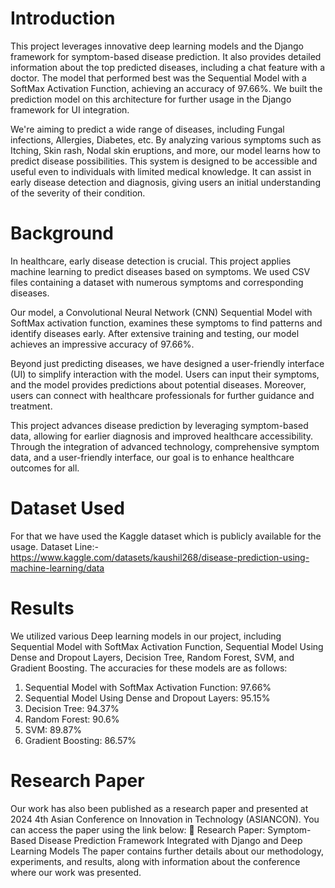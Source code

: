 # Introduction

This project leverages innovative deep learning models and the Django framework for symptom-based disease prediction. It also provides detailed information about the top predicted diseases, including a chat feature with a doctor. The model that performed best was the Sequential Model with a SoftMax Activation Function, achieving an accuracy of 97.66%. We built the prediction model on this architecture for further usage in the Django framework for UI integration.

We're aiming to predict a wide range of diseases, including Fungal infections, Allergies, Diabetes, etc. By analyzing various symptoms such as Itching, Skin rash, Nodal skin eruptions, and more, our model learns how to predict disease possibilities. This system is designed to be accessible and useful even to individuals with limited medical knowledge. It can assist in early disease detection and diagnosis, giving users an initial understanding of the severity of their condition.


# Background

In healthcare, early disease detection is crucial. This project applies machine learning to predict diseases based on symptoms. We used CSV files containing a dataset with numerous symptoms and corresponding diseases.

Our model, a Convolutional Neural Network (CNN) Sequential Model with SoftMax activation function, examines these symptoms to find patterns and identify diseases early. After extensive training and testing, our model achieves an impressive accuracy of 97.66%.

Beyond just predicting diseases, we have designed a user-friendly interface (UI) to simplify interaction with the model. Users can input their symptoms, and the model provides predictions about potential diseases. Moreover, users can connect with healthcare professionals for further guidance and treatment.

This project advances disease prediction by leveraging symptom-based data, allowing for earlier diagnosis and improved healthcare accessibility. Through the integration of advanced technology, comprehensive symptom data, and a user-friendly interface, our goal is to enhance healthcare outcomes for all.


# Dataset Used

For that we have used the Kaggle dataset which is publicly available for the usage.
Dataset Line:- https://www.kaggle.com/datasets/kaushil268/disease-prediction-using-machine-learning/data


# Results

We utilized various Deep learning models in our project, including Sequential Model with SoftMax Activation Function, Sequential Model Using Dense and Dropout Layers, Decision Tree, Random Forest, SVM, and Gradient Boosting. The accuracies for these models are as follows:
1. Sequential Model with SoftMax Activation Function: 97.66%
2. Sequential Model Using Dense and Dropout Layers: 95.15%
3. Decision Tree: 94.37%
4. Random Forest: 90.6%
5. SVM: 89.87%
6. Gradient Boosting: 86.57%


# Research Paper

Our work has also been published as a research paper and presented at 2024 4th Asian Conference on Innovation in Technology (ASIANCON). You can access the paper using the link below:
🔗 Research Paper: Symptom-Based Disease Prediction Framework Integrated with Django and Deep Learning Models
The paper contains further details about our methodology, experiments, and results, along with information about the conference where our work was presented.


